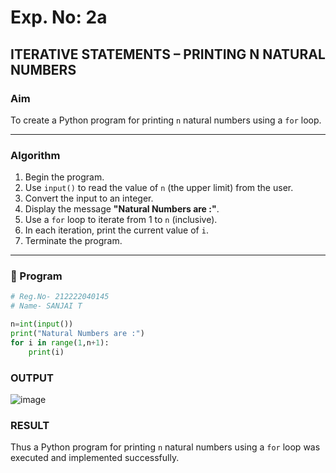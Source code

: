# Exp. No: 2a  
## ITERATIVE STATEMENTS – PRINTING N NATURAL NUMBERS

###  Aim
To create a Python program for printing `n` natural numbers using a `for` loop.

---

###  Algorithm

1. Begin the program.
2. Use `input()` to read the value of `n` (the upper limit) from the user.
3. Convert the input to an integer.
4. Display the message **"Natural Numbers are :"**.
5. Use a `for` loop to iterate from 1 to `n` (inclusive).
6. In each iteration, print the current value of `i`.
7. Terminate the program.

---

### 🧾 Program

```python
# Reg.No- 212222040145
# Name- SANJAI T

n=int(input())
print("Natural Numbers are :")
for i in range(1,n+1):   
    print(i)

```
### OUTPUT

![image](https://github.com/user-attachments/assets/4d86ebd2-824a-4dbf-8a10-e65c6bef9180)

### RESULT

Thus a Python program for printing `n` natural numbers using a `for` loop was executed and implemented successfully.
